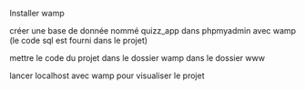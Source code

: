 Installer wamp 

créer une base de donnée nommé quizz_app dans phpmyadmin avec wamp (le code sql est fourni dans le projet)

mettre le code du projet dans le dossier wamp dans le dossier www

lancer localhost avec wamp pour visualiser le projet 
